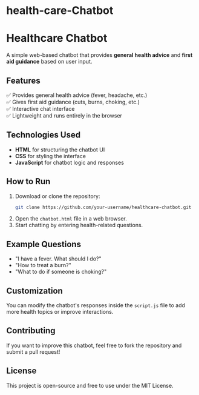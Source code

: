 # health-care-Chatbot
# Healthcare Chatbot

A simple web-based chatbot that provides **general health advice** and **first aid guidance** based on user input.

## Features
✅ Provides general health advice (fever, headache, etc.)  
✅ Gives first aid guidance (cuts, burns, choking, etc.)  
✅ Interactive chat interface  
✅ Lightweight and runs entirely in the browser  

## Technologies Used
- **HTML** for structuring the chatbot UI
- **CSS** for styling the interface
- **JavaScript** for chatbot logic and responses

## How to Run
1. Download or clone the repository:
   ```bash
   git clone https://github.com/your-username/healthcare-chatbot.git
   ```
2. Open the `chatbot.html` file in a web browser.
3. Start chatting by entering health-related questions.

## Example Questions
- "I have a fever. What should I do?"
- "How to treat a burn?"
- "What to do if someone is choking?"

## Customization
You can modify the chatbot's responses inside the `script.js` file to add more health topics or improve interactions.

## Contributing
If you want to improve this chatbot, feel free to fork the repository and submit a pull request!

## License
This project is open-source and free to use under the MIT License.

